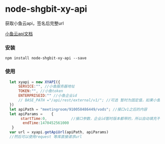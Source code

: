 # node-shgbit-xy-api

获取小鱼云api，签名后完整url

[小鱼云api文档](https://opensdk.xylink.com/xiaoyu-sdk/sdk/wikis/cloud-api)

### 安装

```
npm install node-shgbit-xy-api --save
```

### 使用

```javascript
  let xyapi = new XYAPI({
      SERVICE:"", //小鱼服务器地址
      TOKEN:"", //小鱼token
      ENTERPRISEID:"" //小鱼企业id
      // BASE_PATH ="/api/rest/external/v1/"; //可选 暂时为固定值，如果小鱼修改了接口版本，签名方法不变这个就可以手动填写
  })
  let apiPath = "meetingroom/910058486449/vods"; //接口v1之后的内容
  let apiParams =    {
       startTime:0,           //接口参数，企业id暂时版本都带的，所以自动填充不需要输入
 		endTime:1470452561000
   }
  var url = xyapi.getApiUrl(apiPath, apiParams)
  //然后可以使用request 等库直接请求url
```

